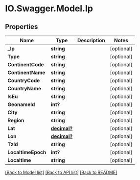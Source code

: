 # IO.Swagger.Model.Ip
## Properties

Name | Type | Description | Notes
------------ | ------------- | ------------- | -------------
**_Ip** | **string** |  | [optional] 
**Type** | **string** |  | [optional] 
**ContinentCode** | **string** |  | [optional] 
**ContinentName** | **string** |  | [optional] 
**CountryCode** | **string** |  | [optional] 
**CountryName** | **string** |  | [optional] 
**IsEu** | **string** |  | [optional] 
**GeonameId** | **int?** |  | [optional] 
**City** | **string** |  | [optional] 
**Region** | **string** |  | [optional] 
**Lat** | [**decimal?**](BigDecimal.md) |  | [optional] 
**Lon** | [**decimal?**](BigDecimal.md) |  | [optional] 
**TzId** | **string** |  | [optional] 
**LocaltimeEpoch** | **int?** |  | [optional] 
**Localtime** | **string** |  | [optional] 

[[Back to Model list]](../README.md#documentation-for-models) [[Back to API list]](../README.md#documentation-for-api-endpoints) [[Back to README]](../README.md)

